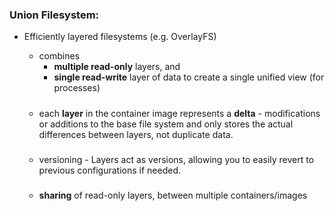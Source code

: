 
### Union Filesystem: 
- Efficiently layered filesystems (e.g. OverlayFS) 
    - combines 
        - **multiple read-only** layers, and
        - **single read-write** layer 
      of data to create a single unified view (for processes)

    #####
    - each **layer** in the container image represents a **delta** - modifications or additions to the base file system and only stores the actual differences between layers, not duplicate data.      

    #####
    - versioning -  Layers act as versions, allowing you to easily revert to previous configurations if needed.

    #####
    - **sharing** of  read-only layers, between multiple containers/images 



